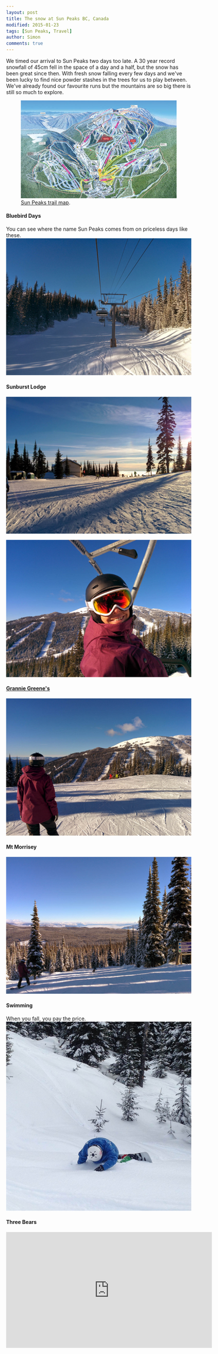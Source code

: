 ```yaml
---
layout: post
title: The snow at Sun Peaks BC, Canada
modified: 2015-01-23
tags: [Sun Peaks, Travel]
author: Simon
comments: true
---
```


We timed our arrival to Sun Peaks two days too late. A 30 year record snowfall of 45cm fell in the space of a day and a half, but the snow has been great since then. With fresh snow falling every few days and we've been lucky to find nice powder stashes in the trees for us to play between. We've already found our favourite runs but the mountains are so big there is still so much to explore. 

<figure>
<a href="http://www.sunpeaksresort.com/winter/interactive-maps/alpine"><img src="../images/2014-15-Sun-Peaks-Resort-Alpine-Map.jpg" alt=""></a>
	<figcaption><a href="http://www.sunpeaksresort.com/winter/interactive-maps/alpine" title="Sun Peaks trail map">Sun Peaks trail map</a>.</figcaption>
</figure>

#### Bluebird Days
You can see where the name Sun Peaks comes from on priceless days like these.
![Sun Peaks](../images/IMG_20150111_144106.jpg)

#### Sunburst Lodge
![Sun Peaks](../images/IMG_20150111_144313.jpg)

![Sun Peaks](../images/IMG_20150120_103629.jpg)

#### <a href="http://en.wikipedia.org/wiki/Nancy_Greene" target="_blank">Grannie Greene's</a>
![Sun Peaks](../images/IMG_20150120_103823.jpg)

#### Mt Morrisey
![Sun Peaks](../images/IMG_20150120_112811.jpg)

#### Swimming
When you fall, you pay the price.
![Sun Peaks](../images/IMG_0717.jpg)


#### Three Bears
<iframe width="560" height="315" src="https://www.youtube.com/embed/RVBuH0WsDOE?modestbranding=1&rel=0&showinfo=0&autohide=1" frameborder="0" allowfullscreen></iframe>